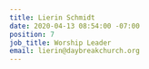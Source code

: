 ```yaml
---
title: Lierin Schmidt
date: 2020-04-13 08:54:00 -07:00
position: 7
job_title: Worship Leader
email: lierin@daybreakchurch.org
---
```


